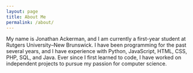 ```yaml
---
layout: page
title: About Me
permalink: /about/
---
```


My name is Jonathan Ackerman, and I am currently a first-year student at Rutgers University–New Brunswick. I have been programming for the past several years, and I have experience with Python, JavaScript, HTML, CSS, PHP, SQL, and Java. Ever since I first learned to code, I have worked on independent projects to pursue my passion for computer science.

